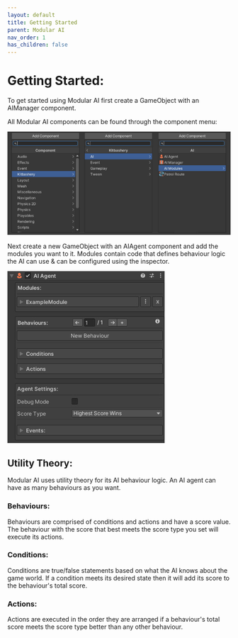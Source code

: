 ```yaml
---
layout: default
title: Getting Started
parent: Modular AI
nav_order: 1
has_children: false
---
```


# Getting Started:
To get started using Modular AI first create a GameObject with an AIManager component.

All Modular AI components can be found through the component menu:

![](../../assets/images/kitbashery-modular-ai-component-navigation.jpg)

Next create a new GameObject with an AIAgent component and add the modules you want to it.
Modules contain code that defines behaviour logic the AI can use & can be configured using the inspector.

![](../../assets/images/kitbashery-modular-ai-agent-component.jpg)

## Utility Theory:

Modular AI uses utility theory for its AI behaviour logic. An AI agent can have as many behaviours as you want.

### Behaviours:
Behaviours are comprised of conditions and actions and have a score value. The behaviour with the score that best meets the score type you set will execute its actions.
### Conditions:
Conditions are true/false statements based on what the AI knows about the game world. If a condition meets its desired state then it will add its score to the behaviour's total score.
### Actions:
Actions are executed in the order they are arranged if a behaviour's total score meets the score type better than any other behaviour.

